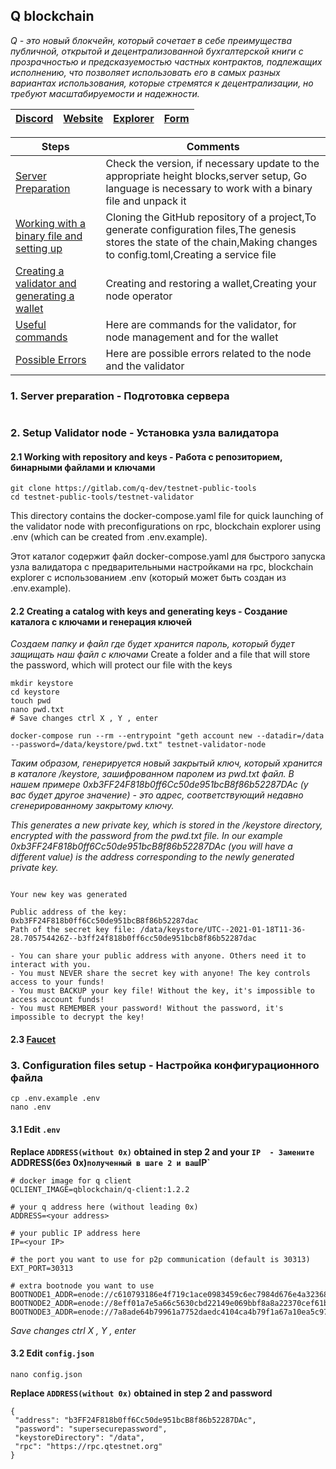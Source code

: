 ## Q blockchain

*Q - это новый блокчейн, который сочетает в себе преимущества публичной, открытой и децентрализованной бухгалтерской книги с прозрачностью и предсказуемостью частных контрактов, подлежащих исполнению, что позволяет использовать его в самых разных вариантах использования, которые стремятся к децентрализации, но требуют масштабируемости и надежности.*

[Discord](https://discord.gg/py7MFZ9g) | [Website](https://q.org/) | [Explorer](https://stats.qtestnet.org/) | [Form](https://itn.qdev.li/)
--- | --- | --- | --- |

Steps | Comments
--- | --- |
[Server Preparation]() | Check the version, if necessary update to the appropriate height blocks,server setup, Go language is necessary to work with a binary file and unpack it
[Working with a binary file and setting up]() | Cloning the GitHub repository of a project,To generate configuration files,The genesis stores the state of the chain,Making changes to config.toml,Creating a service file
[Creating a validator and generating a wallet]() | Creating and restoring a wallet,Creating your node operator
[Useful commands]() | Here are commands for the validator, for node management and for the wallet
[Possible Errors]() | Here are possible errors related to the node and the validator


### 1. Server preparation - Подготовка сервера
```

```

### 2. Setup Validator node - Установка узла валидатора

#### 2.1 Working with repository and keys - Работа с репозиторием, бинарными файлами и ключами
```Shell
git clone https://gitlab.com/q-dev/testnet-public-tools
cd testnet-public-tools/testnet-validator
```
This directory contains the docker-compose.yaml file for quick launching of the validator node with preconfigurations on rpc, blockchain explorer using .env (which can be created from .env.example).

Этот каталог содержит файл docker-compose.yaml для быстрого запуска узла валидатора с предварительными настройками на rpc, blockchain explorer с использованием .env (который может быть создан из .env.example).

#### 2.2 Creating a catalog with keys and generating keys - Создание каталога с ключами и генерация ключей
*Создаем папку и файл где будет хранится пароль, который будет защищать наш файл с ключами*
Create a folder and a file that will store the password, which will protect our file with the keys
```Shell
mkdir keystore 
cd keystore
touch pwd
nano pwd.txt
# Save changes ctrl X , Y , enter
```

```Shell
docker-compose run --rm --entrypoint "geth account new --datadir=/data --password=/data/keystore/pwd.txt" testnet-validator-node
```
*Таким образом, генерируется новый закрытый ключ, который хранится в каталоге /keystore, зашифрованном паролем из pwd.txt файл. В нашем примере 0xb3FF24F818b0ff6Cc50de951bcB8f86b52287DAc (у вас будет другое значение) - это адрес, соответствующий недавно сгенерированному закрытому ключу.*

*This generates a new private key, which is stored in the /keystore directory, encrypted with the password from the pwd.txt file. In our example 0xb3FF24F818b0ff6Cc50de951bcB8f86b52287DAc (you will have a different value) is the address corresponding to the newly generated private key.*
```Shell

Your new key was generated

Public address of the key:   0xb3FF24F818b0ff6Cc50de951bcB8f86b52287dac
Path of the secret key file: /data/keystore/UTC--2021-01-18T11-36-28.705754426Z--b3ff24f818b0ff6cc50de951bcb8f86b52287dac

- You can share your public address with anyone. Others need it to interact with you.
- You must NEVER share the secret key with anyone! The key controls access to your funds!
- You must BACKUP your key file! Without the key, it's impossible to access account funds!
- You must REMEMBER your password! Without the password, it's impossible to decrypt the key!
```

#### 2.3 [Faucet](https://faucet.qtestnet.org/)

### 3. Configuration files setup - Настройка конфигурационного файла 
```
cp .env.example .env
nano .env
```

#### 3.1 Edit `.env`

**Replace `ADDRESS(without 0x)` obtained in step 2 and your `IP  - Замените `ADDRESS(без 0х)` полученный в шаге 2 и ваш `IP`**
```
# docker image for q client
QCLIENT_IMAGE=qblockchain/q-client:1.2.2

# your q address here (without leading 0x)
ADDRESS=<your address>

# your public IP address here
IP=<your IP>

# the port you want to use for p2p communication (default is 30313)
EXT_PORT=30313

# extra bootnode you want to use
BOOTNODE1_ADDR=enode://c610793186e4f719c1ace0983459c6ec7984d676e4a323681a1cbc8a67f506d1eccc4e164e53c2929019ed0e5cfc1bc800662d6fb47c36e978ab94c417031ac8@79.125.97.227:30304
BOOTNODE2_ADDR=enode://8eff01a7e5a66c5630cbd22149e069bbf8a8a22370cef61b232179e21ba8c7b74d40e8ee5aa62c54d145f7fc671b851e5ccbfe124fce75944cf1b06e29c55c80@79.125.97.227:30305
BOOTNODE3_ADDR=enode://7a8ade64b79961a7752daedc4104ca4b79f1a67a10ea5c9721e7115d820dbe7599fe9e03c9c315081ccf6a2afb0b6652ee4965e38f066fe5bf129abd6d26df58@79.125.97.227:30306
```
*Save changes ctrl X , Y , enter*

#### 3.2 Edit `config.json`
```
nano config.json
```
**Replace `ADDRESS(without 0x)` obtained in step 2 and password**
```
{
 "address": "b3FF24F818b0ff6Cc50de951bcB8f86b52287DAc",
 "password": "supersecurepassword",
 "keystoreDirectory": "/data",
 "rpc": "https://rpc.qtestnet.org"
}
```
